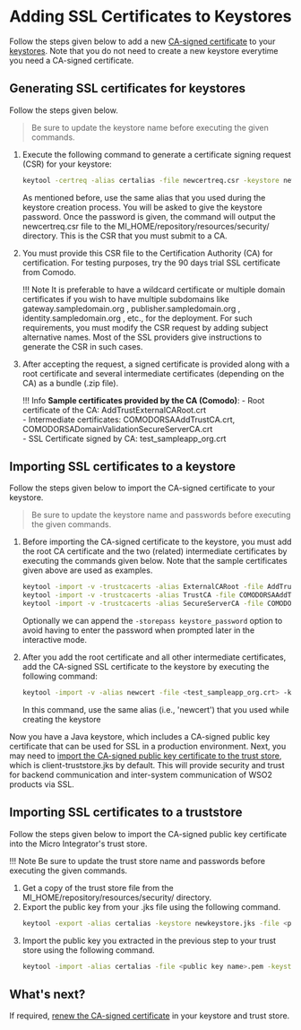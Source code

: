 # Adding SSL Certificates to Keystores

Follow the steps given below to add a new [CA-signed certificate](../../../references/security/using_keystores) to your [keystores](../../../references/security/using_keystores). Note that you do not need to create a new keystore everytime you need a CA-signed certificate.

## Generating SSL certificates for keystores

Follow the steps given below.

> Be sure to update the keystore name before executing the given commands.

1. Execute the following command to generate a certificate signing request (CSR) for your keystore:
    ```bash
    keytool -certreq -alias certalias -file newcertreq.csr -keystore newkeystore.jks
    ```
    As mentioned before, use the same alias that you used during the keystore creation process. You will be asked to give the keystore password. Once the password is given, the command will output the newcertreq.csr file to the MI_HOME/repository/resources/security/ directory. This is the CSR that you must submit to a CA.

2. You must provide this CSR file to the Certification Authority (CA) for certification. For testing purposes, try the 90 days trial SSL certificate from Comodo.

    !!! Note
        It is preferable to have a wildcard certificate or multiple domain certificates if you wish to have multiple subdomains like gateway.sampledomain.org , publisher.sampledomain.org , identity.sampledomain.org , etc., for the deployment. For such requirements, you must modify the CSR request by adding subject alternative names. Most of the SSL providers give instructions to generate the CSR in such cases.

3. After accepting the request, a signed certificate is provided along with a root certificate and several intermediate certificates (depending on the CA) as a bundle (.zip file).

    !!! Info
        **Sample certificates provided by the CA (Comodo)**:
        -   Root certificate of the CA: AddTrustExternalCARoot.crt  
        -   Intermediate certificates:  COMODORSAAddTrustCA.crt, COMODORSADomainValidationSecureServerCA.crt  
        -   SSL Certificate signed by CA: test_sampleapp_org.crt

## Importing SSL certificates to a keystore

Follow the steps given below to import the CA-signed certificate to your keystore.

> Be sure to update the keystore name and passwords before executing the given commands.

1. Before importing the CA-signed certificate to the keystore, you must add the root CA certificate and the two (related) intermediate certificates by executing the commands given below. Note that the sample certificates given above are used as examples.
    ```bash
    keytool -import -v -trustcacerts -alias ExternalCARoot -file AddTrustExternalCARoot.crt -keystore newkeystore.jks -storepass mypassword
    keytool -import -v -trustcacerts -alias TrustCA -file COMODORSAAddTrustCA.crt -keystore newkeystore.jks -storepass mypassword
    keytool -import -v -trustcacerts -alias SecureServerCA -file COMODORSADomainValidationSecureServerCA.crt -keystore newkeystore.jks -storepass mypassword
    ```
    Optionally we can append the `-storepass keystore_password` option to avoid having to enter the password when prompted later in the interactive mode.

2. After you add the root certificate and all other intermediate certificates, add the CA-signed SSL certificate to the keystore by executing the following command:
    ```bash
    keytool -import -v -alias newcert -file <test_sampleapp_org.crt> -keystore newkeystore.jks -keypass mypassword -storepass mypassword
    ```
    In this command, use the same alias (i.e., 'newcert') that you used while creating the keystore

Now you have a Java keystore, which includes a CA-signed public key certificate that can be used for SSL in a production environment. Next, you may need to [import the CA-signed public key certificate to the trust store](#importing-ssl-certificates-to-a-truststore), which is client-truststore.jks by default. This will provide security and trust for backend communication and inter-system communication of WSO2 products via SSL.

## Importing SSL certificates to a truststore

Follow the steps given below to import the CA-signed public key certificate into the Micro Integrator's trust store.

!!! Note
    Be sure to update the trust store name and passwords before executing the given commands.

1. Get a copy of the trust store file from the MI_HOME/repository/resources/security/ directory.
2. Export the public key from your .jks file using the following command.
    ```bash
    keytool -export -alias certalias -keystore newkeystore.jks -file <public key name>.pem
    ```
3. Import the public key you extracted in the previous step to your trust store using the following command.
    ```bash
    keytool -import -alias certalias -file <public key name>.pem -keystore client-truststore.jks -storepass wso2carbon
    ```

## What's next?

If required, [renew the CA-signed certificate](../../setup/security/renewing_ca_signed_certificate_in_keystore.md) in your keystore and trust store.
